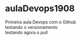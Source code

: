 # aulaDevops1908
Primeira aula Devops com o Github <br>
testando o versionamento <br>
testando agora o pull <br>
